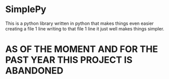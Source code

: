 # SimplePy
This is a python library written in python that makes things even easier creating a file 1 line writing to that file 1 line it just well makes things simpler.

# AS OF THE MOMENT AND FOR THE PAST YEAR THIS PROJECT IS ABANDONED
